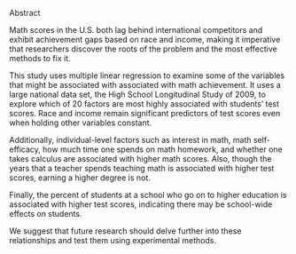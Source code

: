 Abstract

Math scores in the U.S. both lag behind international competitors and exhibit achievement gaps
based on race and income, making it imperative that researchers discover the roots of the
problem and the most effective methods to fix it. 

This study uses multiple linear regression to
examine some of the variables that might be associated with associated with math achievement.
It uses a large national data set, the High School Longitudinal Study of 2009, to explore which
of 20 factors are most highly associated with students’ test scores. Race and income remain
significant predictors of test scores even when holding other variables constant. 

Additionally,
individual-level factors such as interest in math, math self-efficacy, how much time one spends
on math homework, and whether one takes calculus are associated with higher math scores. Also,
though the years that a teacher spends teaching math is associated with higher test scores,
earning a higher degree is not. 

Finally, the percent of students at a school who go on to higher
education is associated with higher test scores, indicating there may be school-wide effects on
students. 

We suggest that future research should delve further into these relationships and test
them using experimental methods.